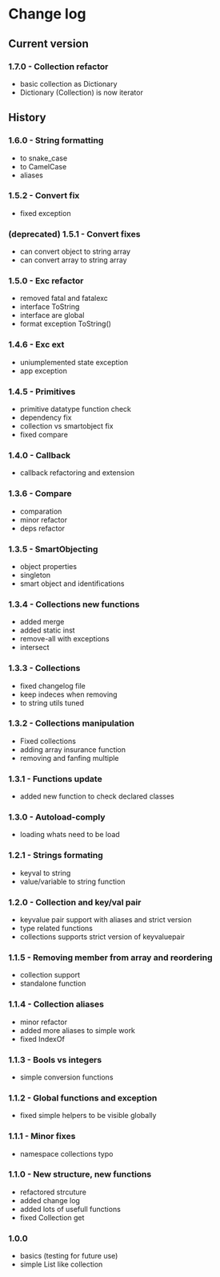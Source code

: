 # Change log
## Current version
### 1.7.0 - Collection refactor
- basic collection as Dictionary
- Dictionary (Collection) is now iterator

## History
### 1.6.0 - String formatting
- to snake_case
- to CamelCase
- aliases

### 1.5.2 - Convert fix
- fixed exception
  
### (deprecated) 1.5.1 - Convert fixes
- can convert object to string array
- can convert array to string array

### 1.5.0 - Exc refactor
- removed fatal and fatalexc
- interface ToString
- interface are global
- format exception ToString()

### 1.4.6 - Exc ext
- uniumplemented state exception
- app exception

### 1.4.5 - Primitives
- primitive datatype function check
- dependency fix
- collection vs smartobject fix
- fixed compare

### 1.4.0 - Callback
- callback refactoring and extension

### 1.3.6 - Compare
- comparation
- minor refactor
- deps refactor

### 1.3.5 - SmartObjecting
- object properties
- singleton
- smart object and identifications

### 1.3.4 - Collections new functions
- added merge
- added static inst
- remove-all with exceptions
- intersect

### 1.3.3 - Collections 
- fixed changelog file
- keep indeces when removing
- to string utils tuned

### 1.3.2 - Collections manipulation
- Fixed collections
- adding array insurance function
- removing and fanfing multiple

### 1.3.1 - Functions update
- added new function to check declared classes

### 1.3.0 - Autoload-comply
- loading whats need to be load

### 1.2.1 - Strings formating
- keyval to string
- value/variable to string function

### 1.2.0 - Collection and key/val pair
- keyvalue pair support with aliases and strict version
- type related functions
- collections supports strict version of keyvaluepair

### 1.1.5 - Removing member from array and reordering
- collection support
- standalone function

### 1.1.4 - Collection aliases
- minor refactor
- added more aliases to simple work
- fixed IndexOf

### 1.1.3 - Bools vs integers
- simple conversion functions

### 1.1.2 - Global functions and exception
- fixed simple helpers to be visible globally

### 1.1.1 - Minor fixes
- namespace collections typo

### 1.1.0 - New structure, new functions
- refactored strcuture
- added change log
- added lots of usefull functions
- fixed Collection get

### 1.0.0
- basics (testing for future use)
- simple List like collection
